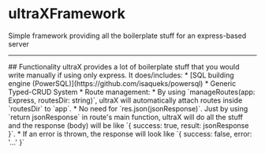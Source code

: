 # ultraXFramework
Simple framework providing all the boilerplate stuff for an express-based server   
<hr>
## Functionality
ultraX provides a lot of boilerplate stuff that you would write
manually if using only express.   
It does/includes:
 * [SQL building engine (PowerSQL)](https://github.com/isaqueks/powersql)  
 * Generic Typed-CRUD System 
 * Route management:
   * By using `manageRoutes(app: Express, routesDir: string)`, ultraX will automatically attach routes inside `routesDir` to `app`.
   * No need for `res.json(jsonResponse)`. Just by using `return jsonResponse` in route's main function, ultraX will do all the stuff and the response (body) will be like `{ success: true, result: jsonResponse }`.
   * If an error is thrown, the response will look like `{ success: false, error: '...' }`